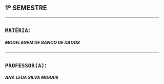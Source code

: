 ## 1º SEMESTRE
***

## `MATÉRIA`:
##### MODELAGEM DE BANCO DE DADOS

***

## `PROFESSOR(A)`:
##### ANA LEDA SILVA MORAIS